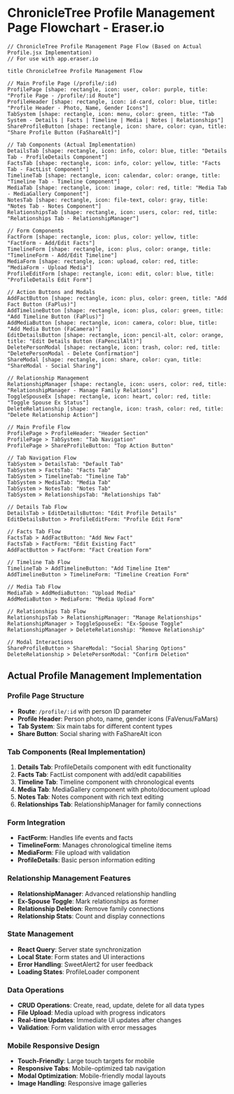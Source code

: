 # ChronicleTree Profile Management Page Flowchart - Eraser.io

```
// ChronicleTree Profile Management Page Flow (Based on Actual Profile.jsx Implementation)
// For use with app.eraser.io

title ChronicleTree Profile Management Flow

// Main Profile Page (/profile/:id)
ProfilePage [shape: rectangle, icon: user, color: purple, title: "Profile Page - /profile/:id Route"]
ProfileHeader [shape: rectangle, icon: id-card, color: blue, title: "Profile Header - Photo, Name, Gender Icons"]
TabSystem [shape: rectangle, icon: menu, color: green, title: "Tab System - Details | Facts | Timeline | Media | Notes | Relationships"]
ShareProfileButton [shape: rectangle, icon: share, color: cyan, title: "Share Profile Button (FaShareAlt)"]

// Tab Components (Actual Implementation)
DetailsTab [shape: rectangle, icon: info, color: blue, title: "Details Tab - ProfileDetails Component"]
FactsTab [shape: rectangle, icon: info, color: yellow, title: "Facts Tab - FactList Component"]
TimelineTab [shape: rectangle, icon: calendar, color: orange, title: "Timeline Tab - Timeline Component"]
MediaTab [shape: rectangle, icon: image, color: red, title: "Media Tab - MediaGallery Component"]
NotesTab [shape: rectangle, icon: file-text, color: gray, title: "Notes Tab - Notes Component"]
RelationshipsTab [shape: rectangle, icon: users, color: red, title: "Relationships Tab - RelationshipManager"]

// Form Components
FactForm [shape: rectangle, icon: plus, color: yellow, title: "FactForm - Add/Edit Facts"]
TimelineForm [shape: rectangle, icon: plus, color: orange, title: "TimelineForm - Add/Edit Timeline"]
MediaForm [shape: rectangle, icon: upload, color: red, title: "MediaForm - Upload Media"]
ProfileEditForm [shape: rectangle, icon: edit, color: blue, title: "ProfileDetails Edit Form"]

// Action Buttons and Modals
AddFactButton [shape: rectangle, icon: plus, color: green, title: "Add Fact Button (FaPlus)"]
AddTimelineButton [shape: rectangle, icon: plus, color: green, title: "Add Timeline Button (FaPlus)"]
AddMediaButton [shape: rectangle, icon: camera, color: blue, title: "Add Media Button (FaCamera)"]
EditDetailsButton [shape: rectangle, icon: pencil-alt, color: orange, title: "Edit Details Button (FaPencilAlt)"]
DeletePersonModal [shape: rectangle, icon: trash, color: red, title: "DeletePersonModal - Delete Confirmation"]
ShareModal [shape: rectangle, icon: share, color: cyan, title: "ShareModal - Social Sharing"]

// Relationship Management
RelationshipManager [shape: rectangle, icon: users, color: red, title: "RelationshipManager - Manage Family Relations"]
ToggleSpouseEx [shape: rectangle, icon: heart, color: red, title: "Toggle Spouse Ex Status"]
DeleteRelationship [shape: rectangle, icon: trash, color: red, title: "Delete Relationship Action"]

// Main Profile Flow
ProfilePage > ProfileHeader: "Header Section"
ProfilePage > TabSystem: "Tab Navigation"
ProfilePage > ShareProfileButton: "Top Action Button"

// Tab Navigation Flow
TabSystem > DetailsTab: "Default Tab"
TabSystem > FactsTab: "Facts Tab"
TabSystem > TimelineTab: "Timeline Tab"
TabSystem > MediaTab: "Media Tab"
TabSystem > NotesTab: "Notes Tab"
TabSystem > RelationshipsTab: "Relationships Tab"

// Details Tab Flow
DetailsTab > EditDetailsButton: "Edit Profile Details"
EditDetailsButton > ProfileEditForm: "Profile Edit Form"

// Facts Tab Flow
FactsTab > AddFactButton: "Add New Fact"
FactsTab > FactForm: "Edit Existing Fact"
AddFactButton > FactForm: "Fact Creation Form"

// Timeline Tab Flow
TimelineTab > AddTimelineButton: "Add Timeline Item"
AddTimelineButton > TimelineForm: "Timeline Creation Form"

// Media Tab Flow
MediaTab > AddMediaButton: "Upload Media"
AddMediaButton > MediaForm: "Media Upload Form"

// Relationships Tab Flow
RelationshipsTab > RelationshipManager: "Manage Relationships"
RelationshipManager > ToggleSpouseEx: "Ex-Spouse Toggle"
RelationshipManager > DeleteRelationship: "Remove Relationship"

// Modal Interactions
ShareProfileButton > ShareModal: "Social Sharing Options"
DeleteRelationship > DeletePersonModal: "Confirm Deletion"
```

## Actual Profile Management Implementation

### Profile Page Structure
- **Route**: `/profile/:id` with person ID parameter
- **Profile Header**: Person photo, name, gender icons (FaVenus/FaMars)
- **Tab System**: Six main tabs for different content types
- **Share Button**: Social sharing with FaShareAlt icon

### Tab Components (Real Implementation)
1. **Details Tab**: ProfileDetails component with edit functionality
2. **Facts Tab**: FactList component with add/edit capabilities
3. **Timeline Tab**: Timeline component with chronological events
4. **Media Tab**: MediaGallery component with photo/document upload
5. **Notes Tab**: Notes component with rich text editing
6. **Relationships Tab**: RelationshipManager for family connections

### Form Integration
- **FactForm**: Handles life events and facts
- **TimelineForm**: Manages chronological timeline items
- **MediaForm**: File upload with validation
- **ProfileDetails**: Basic person information editing

### Relationship Management Features
- **RelationshipManager**: Advanced relationship handling
- **Ex-Spouse Toggle**: Mark relationships as former
- **Relationship Deletion**: Remove family connections
- **Relationship Stats**: Count and display connections

### State Management
- **React Query**: Server state synchronization
- **Local State**: Form states and UI interactions
- **Error Handling**: SweetAlert2 for user feedback
- **Loading States**: ProfileLoader component

### Data Operations
- **CRUD Operations**: Create, read, update, delete for all data types
- **File Upload**: Media upload with progress indicators
- **Real-time Updates**: Immediate UI updates after changes
- **Validation**: Form validation with error messages

### Mobile Responsive Design
- **Touch-Friendly**: Large touch targets for mobile
- **Responsive Tabs**: Mobile-optimized tab navigation
- **Modal Optimization**: Mobile-friendly modal layouts
- **Image Handling**: Responsive image galleries

